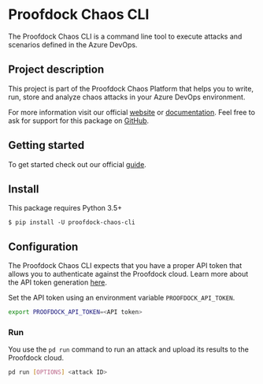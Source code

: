 # Proofdock Chaos CLI
The Proofdock Chaos CLI is a command line tool to execute attacks and scenarios defined in the Azure DevOps. 


## Project description

This project is part of the Proofdock Chaos Platform that helps you to write, run, store and analyze chaos attacks in your Azure DevOps environment.

For more information visit our official [website][proofdock] or [documentation][proofdock_docs]. Feel free to ask for support for this package on [GitHub][proofdock_support].


## Getting started

To get started check out our official [guide][proofdock_docs_get_started].


## Install

This package requires Python 3.5+

```
$ pip install -U proofdock-chaos-cli
```


## Configuration

The Proofdock Chaos CLI expects that you have a proper API token that allows you to authenticate against the Proofdock cloud. Learn more about the API token generation [here][proofdock_docs_project_settings].

Set the API token using an environment variable ``PROOFDOCK_API_TOKEN``.

``` bash
export PROOFDOCK_API_TOKEN=<API token>
```

### Run
You use the `pd run` command to run an attack and upload its results to the Proofdock cloud.

``` bash
pd run [OPTIONS] <attack ID>
```

[proofdock]: https://proofdock.io/
[proofdock_docs]: https://docs.proofdock.io/
[proofdock_support]: https://github.com/proofdock/chaos-support/


[chaosengineeringplatform]: https://proofdock.io
[chaostoolkit]: https://chaostoolkit.org
[proofdock_docs_get_started]: https://docs.proofdock.io/chaos/guide
[proofdock_docs_project_settings]: https://docs.proofdock.io/chaos/devops/settings/#project-settings